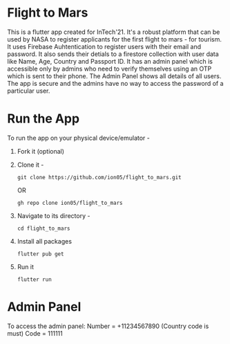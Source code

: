 # Flight to Mars

This is a flutter app created for InTech'21. It's a robust platform that can be used by NASA to register applicants for the first flight to mars - for tourism. It uses Firebase Auhtentication to register users with their email and password. It also sends their detials to a firestore collection with user data like Name, Age, Country and Passport ID. It has an admin panel which is accessible only by admins who need to verify themselves using an OTP which is sent to their phone. The Admin Panel shows all details of all users.
The app is secure and the admins have no way to access the password of a particular user. 

# Run the App 

To run the app on your physical device/emulator - 

1) Fork it (optional)

2) Clone it - 
    ```git
    git clone https://github.com/ion05/flight_to_mars.git 
    ``` 
    OR 
    ```
    gh repo clone ion05/flight_to_mars
   ```
 3) Navigate to its directory - 
       ``` 
       cd flight_to_mars
       ```
4) Install all packages 
      ```
      flutter pub get 
      ```
5) Run it 
      ```
      flutter run 
      ```
      
# Admin Panel
To access the admin panel: 
Number = +11234567890 (Country code is must) 
Code = 111111
